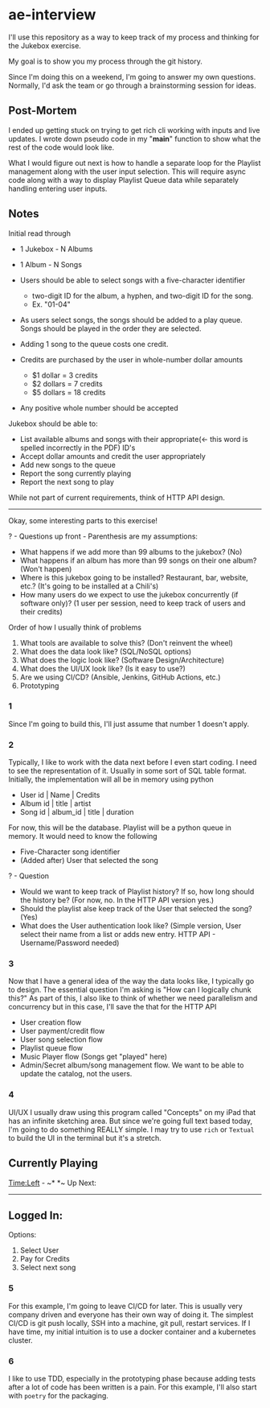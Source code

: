 # ae-interview

I'll use this repository as a way to keep track of my process and thinking for
the Jukebox exercise.

My goal is to show you my process through the git history.

Since I'm doing this on a weekend, I'm going to answer my own questions.
Normally, I'd ask the team or go through a brainstorming session for ideas.

## Post-Mortem
I ended up getting stuck on trying to get rich cli working with inputs
and live updates. I wrote down pseudo code in my "__main__" function
to show what the rest of the code would look like.

What I would figure out next is how to handle a separate loop for the
Playlist management along with the user input selection. This will require async code along with a way to display Playlist Queue data
while separately handling entering user inputs.

## Notes
Initial read through

- 1 Jukebox - N Albums
- 1 Album - N Songs
- Users should be able to select songs with a five-character identifier
  - two-digit ID for the album, a hyphen, and two-digit ID for the song.
  - Ex. "01-04"
- As users select songs, the songs should be added to a play queue. Songs should be played in the order they are selected.

- Adding 1 song to the queue costs one credit.
- Credits are purchased by the user in whole-number dollar amounts
  - $1 dollar = 3 credits
  - $2 dollars = 7 credits
  - $5 dollars = 18 credits
- Any positive whole number should be accepted

Jukebox should be able to:
- List available albums and songs with their appropriate(<- this word is spelled incorrectly in the PDF) ID's
- Accept dollar amounts and credit the user appropriately
- Add new songs to the queue
- Report the song currently playing
- Report the next song to play

While not part of current requirements, think of HTTP API design.


------------------------
Okay, some interesting parts to this exercise!

? - Questions up front - Parenthesis are my assumptions:
- What happens if we add more than 99 albums to the jukebox? (No)
- What happens if an album has more than 99 songs on their one album? (Won't happen)
- Where is this jukebox going to be installed? Restaurant, bar, website, etc.? (It's going to be installed at a Chili's)
- How many users do we expect to use the jukebox concurrently (if software only)? (1 user per session, need to keep track of users and their credits)


Order of how I usually think of problems
1. What tools are available to solve this? (Don't reinvent the wheel)
2. What does the data look like? (SQL/NoSQL options)
3. What does the logic look like? (Software Design/Architecture)
4. What does the UI/UX look like? (Is it easy to use?)
5. Are we using CI/CD? (Ansible, Jenkins, GitHub Actions, etc.)
6. Prototyping

### 1
Since I'm going to build this, I'll just assume that number 1 doesn't apply.

### 2
Typically, I like to work with the data next before I even start coding.
I need to see the representation of it. Usually in some sort of SQL table format.
Initially, the implementation will all be in memory using python 

- User
id | Name | Credits
- Album
id | title | artist
- Song
id | album_id | title | duration

For now, this will be the database. Playlist will be a python queue in memory.
It would need to know the following
- Five-Character song identifier
- (Added after) User that selected the song

? - Question
- Would we want to keep track of Playlist history? If so, how long should the
history be? (For now, no. In the HTTP API version yes.)
- Should the playlist alse keep track of the User that selected the song? (Yes)
- What does the User authentication look like? (Simple version, User select 
    their name from a list or adds new entry. HTTP API - Username/Password needed)

### 3
Now that I have a general idea of the way the data looks like, I typically go to
design. The essential question I'm asking is "How can I logically chunk this?"
As part of this, I also like to think of whether we need parallelism and
concurrency but in this case, I'll save the that for the HTTP API

- User creation flow
- User payment/credit flow
- User song selection flow
- Playlist queue flow
- Music Player flow (Songs get "played" here)
- Admin/Secret album/song management flow. We want to be able to update the
    catalog, not the users.


### 4
UI/UX I usually draw using this program called "Concepts" on my iPad that has
an infinite sketching area. But since we're going full text based today, I'm
going to do something REALLY simple. I may try to use `rich` or `Textual` to 
build the UI in the terminal but it's a stretch.

Currently Playing
-------------------
<Time:Left> - ~* <Song Title> *~
Up Next: <Next Song Title>

-------------------
Logged In: <User>
-------------------
Options:
1. Select User
2. Pay for Credits
3. Select next song


### 5
For this example, I'm going to leave CI/CD for later. This is usually very
company driven and everyone has their own way of doing it. The simplest
CI/CD is git push locally, SSH into a machine, git pull, restart services.
If I have time, my initial intuition is to use a docker container and a
kubernetes cluster.


### 6
I like to use TDD, especially in the prototyping phase because adding tests
after a lot of code has been written is a pain. For this example, I'll also
start with `poetry` for the packaging.